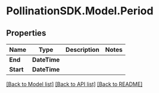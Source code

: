
# PollinationSDK.Model.Period

## Properties

Name | Type | Description | Notes
------------ | ------------- | ------------- | -------------
**End** | **DateTime** |  | 
**Start** | **DateTime** |  | 

[[Back to Model list]](../README.md#documentation-for-models)
[[Back to API list]](../README.md#documentation-for-api-endpoints)
[[Back to README]](../README.md)

